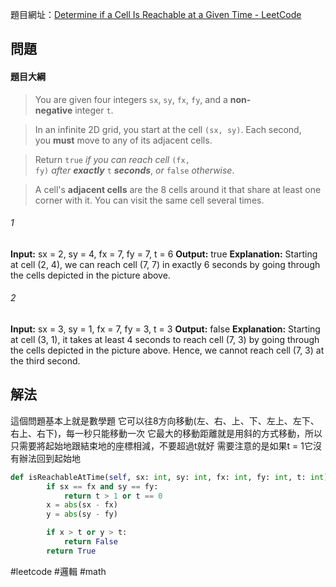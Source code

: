 
題目網址：[Determine if a Cell Is Reachable at a Given Time - LeetCode](https://leetcode.com/problems/determine-if-a-cell-is-reachable-at-a-given-time/description/?envType=daily-question&envId=2023-11-08)

## 問題

#### 題目大綱

>You are given four integers `sx`, `sy`, `fx`, `fy`, and a **non-negative** integer `t`.

>In an infinite 2D grid, you start at the cell `(sx, sy)`. Each second, you **must** move to any of its adjacent cells.

>Return `true` _if you can reach cell_ `(fx, fy)` _after **exactly**_ `t` **_seconds_**, _or_ `false` _otherwise_.

>A cell's **adjacent cells** are the 8 cells around it that share at least one corner with it. You can visit the same cell several times.

###### 1
**Input:** sx = 2, sy = 4, fx = 7, fy = 7, t = 6
**Output:** true
**Explanation:** Starting at cell (2, 4), we can reach cell (7, 7) in exactly 6 seconds by going through the cells depicted in the picture above.
###### 2
**Input:** sx = 3, sy = 1, fx = 7, fy = 3, t = 3
**Output:** false
**Explanation:** Starting at cell (3, 1), it takes at least 4 seconds to reach cell (7, 3) by going through the cells depicted in the picture above. Hence, we cannot reach cell (7, 3) at the third second.
## 解法

這個問題基本上就是數學題
它可以往8方向移動(左、右、上、下、左上、左下、右上、右下)，每一秒只能移動一次
它最大的移動距離就是用斜的方式移動，所以只需要將起始地跟結束地的座標相減，不要超過t就好
需要注意的是如果t = 1它沒有辦法回到起始地

```python
def isReachableAtTime(self, sx: int, sy: int, fx: int, fy: int, t: int) -> bool:
        if sx == fx and sy == fy:
            return t > 1 or t == 0
        x = abs(sx - fx)
        y = abs(sy - fy)  

        if x > t or y > t:
            return False
        return True
```

#leetcode #邏輯 #math